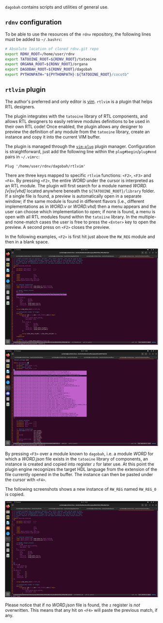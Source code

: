 `dagobah` contains scripts and utilities of general use.

## `rdnv` configuration
To be able to use the resources of the `rdnv` repository, the following lines must be added to
`~/.bashrc`:

```bash
# Absolute location of cloned rdnv.git repo
export RDNV_ROOT=/home/user/rdnv
export TATOOINE_ROOT=${RDNV_ROOT}/tatooine
export ORGANA_ROOT=${RDNV_ROOT}/organa
export DAGOBAH_ROOT=${RDNV_ROOT}/dagobah
export PYTHONPATH="${PYTHONPATH}:${TATOOINE_ROOT}/cocotb"
```

## `rtlvim` plugin
The author's preferred and only editor is [vim](https://www.vim.org/). `rtlvim` is a plugin that
helps RTL designers.

The plugin integrates with the `tatooine` library of RTL components, and allows RTL designers to
easily retrieve modules definitions to be used in their own RTL code! Once enabled, the plugin
allows any designer to preview the definition of any module from the `tatooine` library, create an
instance and copy it into the current VIM buffer.

The plugin is managed through the [`vim-plug`](https://github.com/junegunn/vim-plug) plugin manager.
Configuration is straightforward, just add the following line within the `plug#begin`/`plug#end`
pairs in `~/.vimrc`:

```
Plug '/home/user/rdnv/dagobah/rtlvim'
```

There are three keys mapped to specific `rtlvim` functions: `<F2>`, `<F3>` and `<F4>`. By pressing
`<F2>`, the entire *WORD* under the cursor is interpreted as an RTL module. The plugin will first
search for a module named *WORD.[v|sv|vhd]* located anywhere beneath the `${TATOOINE_ROOT}/library`
folder. If a single file is found, a preview is automatically open in a separate window; if the same
module is found in different flavors (i.e., different implementations as in *WORD.v* or *WORD.vhd*)
then a menu appears and the user can choose which implementation to open; if none is found, a menu
is open with all RTL modules found within the `tatoiine` library. In the multiple- and none-match
cases the user is free to press the `<Enter>` key to open the preview. A second press on `<F2>`
closes the preview.

In the following examples, `<F2>` is first hit just above the `RW_REG` module and then in a blank
space.

![Hitting <F2> over RW_REG](./dagobah/rtlvim_example_1.png)

![Hittin <F2> over blank](./dagobah/rtlvim_example_2.png)

By pressing `<F3>` over a module known to `dagobah`, i.e. a module *WORD* for which a *WORD.json*
file exists in the `tatooine` library of components, an instance is created and copied into register
`z` for later use. At this point the  plugin engine recognizes the target HDL language from the
extension of the file currently opened in the buffer. The instance can then be pasted under the
cursor with `<F4>`.

The following screenshots shows a new instance of `RW_REG` named `RW_REG_0` is copied.

![Hitting <F3> over RW_REG then <F4>](./dagobah/rtlvim_example_3.png)

Please notice that if no *WORD.json* file is found, the `z` register is *not* overwritten. This
means that any hit on `<F4>` will paste the previous match, if any.
